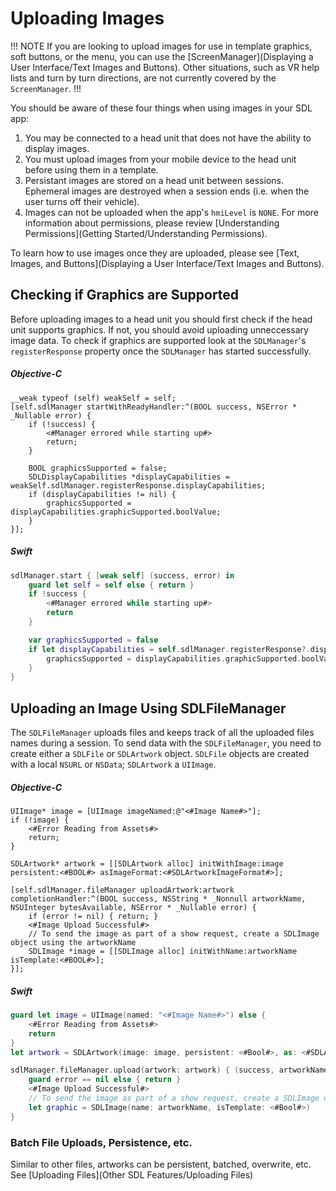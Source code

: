 # Uploading Images

!!! NOTE
If you are looking to upload images for use in template graphics, soft buttons, or the menu, you can use the [ScreenManager](Displaying a User Interface/Text Images and Buttons). Other situations, such as VR help lists and turn by turn directions, are not currently covered by the `ScreenManager`.
!!!

You should be aware of these four things when using images in your SDL app:

1. You may be connected to a head unit that does not have the ability to display images.
2. You must upload images from your mobile device to the head unit before using them in a template.
3. Persistant images are stored on a head unit between sessions. Ephemeral images are destroyed when a session ends (i.e. when the user turns off their vehicle).
4. Images can not be uploaded when the app's `hmiLevel` is `NONE`. For more information about permissions, please review [Understanding Permissions](Getting Started/Understanding Permissions).

To learn how to use images once they are uploaded, please see [Text, Images, and Buttons](Displaying a User Interface/Text Images and Buttons).

## Checking if Graphics are Supported
Before uploading images to a head unit you should first check if the head unit supports graphics. If not, you should avoid uploading unneccessary image data. To check if graphics are supported look at the `SDLManager`'s `registerResponse` property once the `SDLManager` has started successfully.

##### Objective-C
```objc
__weak typeof (self) weakSelf = self;
[self.sdlManager startWithReadyHandler:^(BOOL success, NSError * _Nullable error) {
    if (!success) {
        <#Manager errored while starting up#>
        return;
    }

    BOOL graphicsSupported = false;
    SDLDisplayCapabilities *displayCapabilities = weakSelf.sdlManager.registerResponse.displayCapabilities;
    if (displayCapabilities != nil) {
        graphicsSupported = displayCapabilities.graphicSupported.boolValue;
    }
}];
```

##### Swift
```swift
sdlManager.start { [weak self] (success, error) in
    guard let self = self else { return }
    if !success {
        <#Manager errored while starting up#>
        return
    }

    var graphicsSupported = false
    if let displayCapabilities = self.sdlManager.registerResponse?.displayCapabilities {
        graphicsSupported = displayCapabilities.graphicSupported.boolValue
    }
}
```

## Uploading an Image Using SDLFileManager
The `SDLFileManager` uploads files and keeps track of all the uploaded files names during a session. To send data with the `SDLFileManager`, you need to create either a `SDLFile` or `SDLArtwork` object. `SDLFile` objects are created with a local `NSURL` or `NSData`; `SDLArtwork` a `UIImage`.

##### Objective-C
```objc
UIImage* image = [UIImage imageNamed:@"<#Image Name#>"];
if (!image) {
    <#Error Reading from Assets#>
    return;    
}

SDLArtwork* artwork = [[SDLArtwork alloc] initWithImage:image persistent:<#BOOL#> asImageFormat:<#SDLArtworkImageFormat#>];

[self.sdlManager.fileManager uploadArtwork:artwork completionHandler:^(BOOL success, NSString * _Nonnull artworkName, NSUInteger bytesAvailable, NSError * _Nullable error) {
    if (error != nil) { return; }
    <#Image Upload Successful#>
    // To send the image as part of a show request, create a SDLImage object using the artworkName
    SDLImage *image = [[SDLImage alloc] initWithName:artworkName isTemplate:<#BOOL#>];
}];
```

##### Swift
```swift
guard let image = UIImage(named: "<#Image Name#>") else {
	<#Error Reading from Assets#>
	return
}
let artwork = SDLArtwork(image: image, persistent: <#Bool#>, as: <#SDLArtworkImageFormat#>)

sdlManager.fileManager.upload(artwork: artwork) { (success, artworkName, bytesAvailable, error) in
    guard error == nil else { return }
    <#Image Upload Successful#>
    // To send the image as part of a show request, create a SDLImage object using the artworkName
    let graphic = SDLImage(name: artworkName, isTemplate: <#Bool#>)
}
```

### Batch File Uploads, Persistence, etc.
Similar to other files, artworks can be persistent, batched, overwrite, etc. See [Uploading Files](Other SDL Features/Uploading Files)

